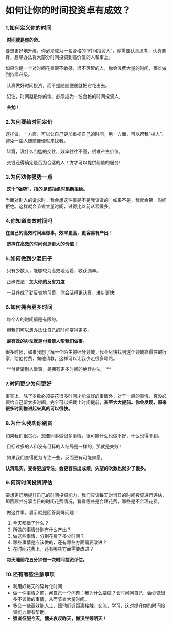 # 如何让你的时间投资卓有成效？

### 1.如何定义你的时间

​		**时间就是你的命。**

​		要想更好地升级，你必须成为一名合格的“时间投资人”，你需要认真思考，认真选择，想尽办法将大部分时间投资到高价值的人和事上。

​		如果你是一个对时间花费很不敏感，很不理智的人，你会浪费大量的时间，很难做到持续升级。

​		认真做好时间投资，而不是随随便便就把它花出去。

​		记住，时间就是你的命。必须成为一名合格的时间投资人。

​		**共勉！**



### 2.为何要给时间定价

​		这样做，一方面，可以让自己更加重视自己的时间，另一方面，可以帮我“拦人”，避免一些人随随便便就来找我。

​		毕竟，没什么门槛的交往，效率往往不高，很难产生价值。

​		交钱还得确定是否为合适的人！方才可以提供超值的服务!

### 3.为何劝你强势一点

​		**这个“强势”，指的是该拒绝时果断拒绝。**

​		当面对别人的请求时，我会想这件事是不是我该做的。如果不是，我就会第一时间拒绝。这样就会节省大量时间，过得比以前从容很多。



### 4.你知道高效时间吗

​		**在自己的高效时间里做事，效率更高，更容易有产出！**

​		**选择在高效的时间创造更大的价值！**



### 5.如何做到少混日子

​		只有少数人，能够较为高效地活着，收获颇丰。

​		正确做法：**加大你的反省力度**

​		一旦养成了勤反省地习惯，你会活得更认真，进步更快!



### 6.如何拥有更多时间

​		每个人的时间都是有限的。

​		但我们可以想办法让自己的时间变得更多。

​		**最有效的办法就是付费请人帮我们做事。**

​		很多时候，如果我想了解一个陌生的细分领域，我会尽快找到这个领域靠得住的行家，给他付费，向他请教，这样可以让我少走很多弯路。

​		**付费请别人做事，是拥有更多时间的绝佳办法。 **



### 7.时间更少为何更好

​		事实上，除了少数必须要花很多时间才能做好的事情外，对于一般的事情，真没必要给自己留太多时间，完全可以把截止时间提前，**甚至大大提前。你会发现，原来很多时间推进起来真的可以很快。**



### 8.为什么我劝你别贪

​		如果我们很贪心，想要同事做很多事情，很可能什么也做不好，什么也得不到。

​		目标过多的人和没有目标的人结局是一样的，那就是失败！

​		如果我们变得更为专注一些，反而更有可能如愿。

​		**认清现实，变得更加专注。会更容易出成绩，失望的次数也就少了很多。**



### 9.何谓时间投资评估

​		要想更好地提升自己的时间投资能力，我们应该每天对当日的时间投资进行评估，即回顾并分享当日的时间花费情况，看看哪些是合理花费，哪些是不合理花费。

​		做这件事，启示就是回答吴哥问题：

1. 今天都做了什么？
2. 所做的事情分别有什么产出？
3. 做这些事情，分别花费了多少时间？
4. 哪些事情是应该做的，还有哪些方面需要改进？
5. 在时间花费上，还有哪些方面需要改进？



​		**每天睡前花五分钟做一次时间投资评估。**



### 10.还有哪些注意事项



+ 利用好每天的碎片化时间
+ 做一件事情之前，问自己一个问题：我为什么要做？长时间问自己，会少做很多不该做的事情，从而节省大量时间。
+ 多交一些高效能人士，跟他们近距离接触，交流，学习，这对提升你的时间投资能力很有帮助。
+ **强者征服今天，懦夫哀叹昨天，懒汉坐等明天！**